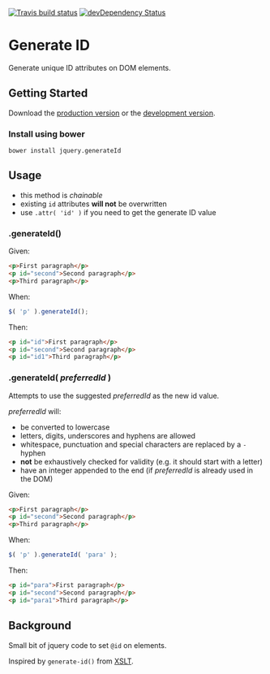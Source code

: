 [![Travis build status](https://travis-ci.org/bboyle/Generate-ID.svg?branch=master)](https://travis-ci.org/bboyle/Generate-ID)
[![devDependency Status](https://david-dm.org/bboyle/Generate-ID/dev-status.svg)](https://david-dm.org/bboyle/Generate-ID#info=devDependencies)

# Generate ID

Generate unique ID attributes on DOM elements.

## Getting Started

Download the [production version][min] or the [development version][max].

[min]: https://raw.github.com/bboyle/Generate-ID/master/dist/generate-id.min.js
[max]: https://raw.github.com/bboyle/Generate-ID/master/dist/generate-id.js

### Install using bower

`bower install jquery.generateId`

## Usage

- this method is *chainable*
- existing `id` attributes **will not** be overwritten
- use `.attr( 'id' )` if you need to get the generate ID value

### .generateId()

Given:

```html
<p>First paragraph</p>
<p id="second">Second paragraph</p>
<p>Third paragraph</p>
```

When:

```javascript
$( 'p' ).generateId();
```

Then:

```html
<p id="id">First paragraph</p>
<p id="second">Second paragraph</p>
<p id="id1">Third paragraph</p>
```

### .generateId( _preferredId_ )

Attempts to use the suggested _preferredId_ as the new id value.

_preferredId_ will:

- be converted to lowercase
- letters, digits, underscores and hyphens are allowed
- whitespace, punctuation and special characters are replaced by a `-` hyphen
- **not** be exhaustively checked for validity (e.g. it should start with a letter)
- have an integer appended to the end (if _preferredId_ is already used in the DOM)

Given:

```html
<p>First paragraph</p>
<p id="second">Second paragraph</p>
<p>Third paragraph</p>
```

When:

```javascript
$( 'p' ).generateId( 'para' );
```

Then:

```html
<p id="para">First paragraph</p>
<p id="second">Second paragraph</p>
<p id="para1">Third paragraph</p>
```


## Background

Small bit of jquery code to set `@id` on elements.

Inspired by `generate-id()` from [XSLT][xslt-id-func].

[xslt-id-func]: http://www.w3.org/TR/xslt20/#generate-id "generate-id() in XSLT"
